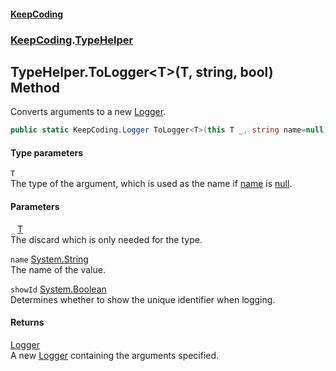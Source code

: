 #### [KeepCoding](index.md 'index')
### [KeepCoding](KeepCoding.md 'KeepCoding').[TypeHelper](KeepCoding_TypeHelper.md 'KeepCoding.TypeHelper')
## TypeHelper.ToLogger&lt;T&gt;(T, string, bool) Method
Converts arguments to a new [Logger](KeepCoding_Logger.md 'KeepCoding.Logger').  
```csharp
public static KeepCoding.Logger ToLogger<T>(this T _, string name=null, bool showId=false);
```
#### Type parameters
<a name='KeepCoding_TypeHelper_ToLogger_T_(T_string_bool)_T'></a>
`T`  
The type of the argument, which is used as the name if [name](KeepCoding_TypeHelper_ToLogger_T_(T_string_bool).md#KeepCoding_TypeHelper_ToLogger_T_(T_string_bool)_name 'KeepCoding.TypeHelper.ToLogger&lt;T&gt;(T, string, bool).name') is [null](https://docs.microsoft.com/en-us/dotnet/csharp/language-reference/keywords/null 'https://docs.microsoft.com/en-us/dotnet/csharp/language-reference/keywords/null').
  
#### Parameters
<a name='KeepCoding_TypeHelper_ToLogger_T_(T_string_bool)__'></a>
`_` [T](KeepCoding_TypeHelper_ToLogger_T_(T_string_bool).md#KeepCoding_TypeHelper_ToLogger_T_(T_string_bool)_T 'KeepCoding.TypeHelper.ToLogger&lt;T&gt;(T, string, bool).T')  
The discard which is only needed for the type.
  
<a name='KeepCoding_TypeHelper_ToLogger_T_(T_string_bool)_name'></a>
`name` [System.String](https://docs.microsoft.com/en-us/dotnet/api/System.String 'System.String')  
The name of the value.
  
<a name='KeepCoding_TypeHelper_ToLogger_T_(T_string_bool)_showId'></a>
`showId` [System.Boolean](https://docs.microsoft.com/en-us/dotnet/api/System.Boolean 'System.Boolean')  
Determines whether to show the unique identifier when logging.
  
#### Returns
[Logger](KeepCoding_Logger.md 'KeepCoding.Logger')  
A new [Logger](KeepCoding_Logger.md 'KeepCoding.Logger') containing the arguments specified.
